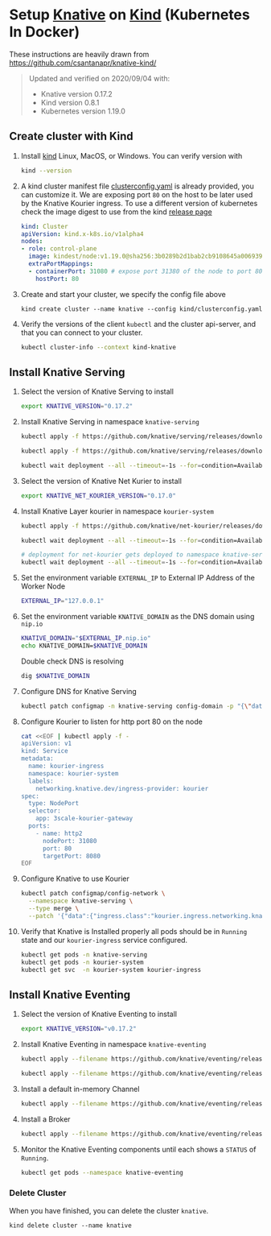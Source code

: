 # Setup [Knative](https://knative.dev) on [Kind](https://kind.sigs.k8s.io/) (Kubernetes In Docker)

These instructions are heavily drawn from https://github.com/csantanapr/knative-kind/

>Updated and verified on 2020/09/04 with:
>- Knative version 0.17.2
>- Kind version 0.8.1
>- Kubernetes version 1.19.0


## Create cluster with Kind

1. Install [kind](https://kind.sigs.k8s.io/docs/user/quick-start/) Linux, MacOS, or Windows. You can verify version with
    ```bash
    kind --version
    ```
1. A kind cluster manifest file [clusterconfig.yaml](./kind/clusterconfig.yaml) is already provided, you can customize it. We are exposing port `80` on the host to be later used by the Knative Kourier ingress. To use a different version of kubernetes check the image digest to use from the kind [release page](https://github.com/kubernetes-sigs/kind/releases)
    ```yaml
    kind: Cluster
    apiVersion: kind.x-k8s.io/v1alpha4
    nodes:
    - role: control-plane
      image: kindest/node:v1.19.0@sha256:3b0289b2d1bab2cb9108645a006939d2f447a10ad2bb21919c332d06b548bbc6
      extraPortMappings:
      - containerPort: 31080 # expose port 31380 of the node to port 80 on the host, later to be use by kourier ingress
        hostPort: 80
    ```
1. Create and start your cluster, we specify the config file above
    ```
    kind create cluster --name knative --config kind/clusterconfig.yaml
    ```
1. Verify the versions of the client `kubectl` and the cluster api-server, and that you can connect to your cluster.
    ```bash
    kubectl cluster-info --context kind-knative
    ```

## Install Knative Serving

1. Select the version of Knative Serving to install
    ```bash
    export KNATIVE_VERSION="0.17.2"
    ```
1. Install Knative Serving in namespace `knative-serving`
    ```bash
    kubectl apply -f https://github.com/knative/serving/releases/download/v$KNATIVE_VERSION/serving-crds.yaml

    kubectl apply -f https://github.com/knative/serving/releases/download/v$KNATIVE_VERSION/serving-core.yaml

    kubectl wait deployment --all --timeout=-1s --for=condition=Available -n knative-serving
    ```
1. Select the version of Knative Net Kurier to install
    ```bash
    export KNATIVE_NET_KOURIER_VERSION="0.17.0"
    ```

1. Install Knative Layer kourier in namespace `kourier-system`
    ```bash
    kubectl apply -f https://github.com/knative/net-kourier/releases/download/v$KNATIVE_NET_KOURIER_VERSION/kourier.yaml

    kubectl wait deployment --all --timeout=-1s --for=condition=Available -n kourier-system

    # deployment for net-kourier gets deployed to namespace knative-serving
    kubectl wait deployment --all --timeout=-1s --for=condition=Available -n knative-serving
    ```
1. Set the environment variable `EXTERNAL_IP` to External IP Address of the Worker Node
    ```bash
    EXTERNAL_IP="127.0.0.1"
    ```
2. Set the environment variable `KNATIVE_DOMAIN` as the DNS domain using `nip.io`
    ```bash
    KNATIVE_DOMAIN="$EXTERNAL_IP.nip.io"
    echo KNATIVE_DOMAIN=$KNATIVE_DOMAIN
    ```
    Double check DNS is resolving
    ```bash
    dig $KNATIVE_DOMAIN
    ```
1. Configure DNS for Knative Serving
    ```bash
    kubectl patch configmap -n knative-serving config-domain -p "{\"data\": {\"$KNATIVE_DOMAIN\": \"\"}}"
    ```
1. Configure Kourier to listen for http port 80 on the node
    ```bash
    cat <<EOF | kubectl apply -f -
    apiVersion: v1
    kind: Service
    metadata:
      name: kourier-ingress
      namespace: kourier-system
      labels:
        networking.knative.dev/ingress-provider: kourier
    spec:
      type: NodePort
      selector:
        app: 3scale-kourier-gateway
      ports:
        - name: http2
          nodePort: 31080
          port: 80
          targetPort: 8080
    EOF
    ```
1. Configure Knative to use Kourier
    ```bash
    kubectl patch configmap/config-network \
      --namespace knative-serving \
      --type merge \
      --patch '{"data":{"ingress.class":"kourier.ingress.networking.knative.dev"}}'
    ```
1. Verify that Knative is Installed properly all pods should be in `Running` state and our `kourier-ingress` service configured.
    ```bash
    kubectl get pods -n knative-serving
    kubectl get pods -n kourier-system
    kubectl get svc  -n kourier-system kourier-ingress
    ```

## Install Knative Eventing

1. Select the version of Knative Eventing to install
    ```bash
    export KNATIVE_VERSION="v0.17.2"
    ```
1. Install Knative Eventing in namespace `knative-eventing`
    ```bash
    kubectl apply --filename https://github.com/knative/eventing/releases/download/$KNATIVE_VERSION/eventing-crds.yaml

    kubectl apply --filename https://github.com/knative/eventing/releases/download/$KNATIVE_VERSION/eventing-core.yaml
    ```
1. Install a default in-memory Channel
    ```bash
    kubectl apply --filename https://github.com/knative/eventing/releases/download/$KNATIVE_VERSION/in-memory-channel.yaml
    ```
1. Install a Broker
    ```bash
    kubectl apply --filename https://github.com/knative/eventing/releases/download/$KNATIVE_VERSION/mt-channel-broker.yaml
    ```
1. Monitor the Knative Eventing components until each shows a `STATUS` of `Running`.
    ```bash
    kubectl get pods --namespace knative-eventing
    ```

### Delete Cluster
When you have finished, you can delete the cluster `knative`.

```
kind delete cluster --name knative
```
